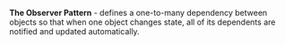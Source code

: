 
**The Observer Pattern** -  defines a one-to-many dependency between objects so that when one object changes state, all of its dependents are notified and updated automatically.
